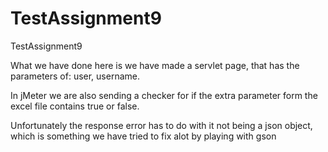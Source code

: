 # TestAssignment9


TestAssignment9

What we have done here is we have made a servlet page, that has the parameters of:
user,
username.

In jMeter we are also sending a checker for if the extra parameter form the excel file contains true or false.

Unfortunately the response error has to do with it not being a json object, which is something we have tried to fix alot
by playing with gson

